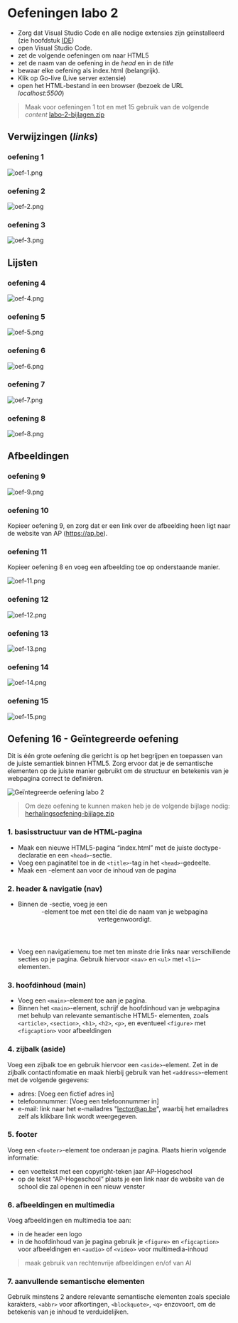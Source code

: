 # Oefeningen labo 2

* Zorg dat Visual Studio Code en alle nodige extensies zijn geïnstalleerd (zie hoofdstuk [IDE](/ide.md))
* open Visual Studio Code.
* zet de volgende oefeningen om naar HTML5
* zet de naam van de oefening in de _head_ en in de _title_
* bewaar elke oefening als index.html (belangrijk).
* Klik op Go-live (Live server extensie)
* open het HTML-bestand in een browser (bezoek de URL _localhost:5500_)

> Maak voor oefeningen 1 tot en met 15 gebruik van de volgende _content_ 
> [labo-2-bijlagen.zip](labo-2-bijlagen.zip)

## Verwijzingen (_links_)

### oefening 1
![oef-1.png](oef-1.png)

### oefening 2
![oef-2.png](oef-2.png)

### oefening 3
![oef-3.png](oef-3.png)

## Lijsten

### oefening 4
![oef-4.png](oef-4.png)

### oefening 5
![oef-5.png](oef-5.png)

### oefening 6
![oef-6.png](oef-6.png)

### oefening 7
![oef-7.png](oef-7.png)

### oefening 8
![oef-8.png](oef-8.png)

## Afbeeldingen

### oefening 9
![oef-9.png](oef-9.png)

### oefening 10
Kopieer oefening 9, en zorg dat er een link over de afbeelding heen ligt naar de website van AP (https://ap.be).

### oefening 11
Kopieer oefening 8 en voeg een afbeelding toe op onderstaande manier.

![oef-11.png](oef-11.png)

### oefening 12
![oef-12.png](oef-12.png)

### oefening 13
![oef-13.png](oef-13.png)

### oefening 14
![oef-14.png](oef-14.png)

### oefening 15
![oef-15.png](oef-15.png)

## Oefening 16 - Geïntegreerde oefening

Dit is één grote oefening die gericht is op het begrijpen en toepassen van de juiste semantiek binnen HTML5. Zorg ervoor dat je de semantische elementen op de juiste manier gebruikt om de structuur en betekenis van je webpagina correct te definiëren.

![Geïntegreerde oefening labo 2](herhalingsoefening.png)

> Om deze oefening te kunnen maken heb je de volgende bijlage nodig:
> [herhalingsoefening-bijlage.zip](herhalingsoefening-bijlage.zip)

### 1. basisstructuur van de HTML-pagina
* Maak een nieuwe HTML5-pagina “index.html” met de juiste doctype-declaratie en een `<head>`-sectie.
* Voeg een paginatitel toe in de `<title>`-tag in het `<head>`-gedeelte.
* Maak een <body>-element aan voor de inhoud van de pagina

### 2. header & navigatie (nav)
* Binnen de <body>-sectie, voeg je een <header>-element toe met een titel die de naam van je webpagina vertegenwoordigt.
* Voeg een navigatiemenu toe met ten minste drie links naar verschillende secties op je pagina. Gebruik hiervoor `<nav>` en `<ul>` met `<li>`-elementen.

### 3. hoofdinhoud (main)
* Voeg een `<main>`-element toe aan je pagina.
* Binnen het `<main>`-element, schrijf de hoofdinhoud van je webpagina met behulp van relevante semantische HTML5- elementen, zoals `<article>`, `<section>`, `<h1>`, `<h2>`, `<p>`, en eventueel `<figure>` met `<figcaption>` voor afbeeldingen

### 4. zijbalk (aside)
Voeg een zijbalk toe en gebruik hiervoor een `<aside>`-element. Zet in de zijbalk contactinfomatie en maak hierbij gebruik van het `<address>`-element met de volgende gegevens:
* adres: [Voeg een fictief adres in]
* telefoonnummer: [Voeg een telefoonnummer in]
* e-mail: link naar het e-mailadres "lector@ap.be", waarbij het emailadres zelf als klikbare link wordt weergegeven.

### 5. footer
Voeg een `<footer>`-element toe onderaan je pagina. Plaats hierin volgende informatie:
* een voettekst met een copyright-teken jaar AP-Hogeschool
* op de tekst “AP-Hogeschool” plaats je een link naar de website van de school die zal openen in een nieuw venster

### 6. afbeeldingen en multimedia
Voeg afbeeldingen en multimedia toe aan:
* in de header een logo
* in de hoofdinhoud van je pagina gebruik je `<figure>` en `<figcaption>` voor afbeeldingen en `<audio>` of `<video>` voor multimedia-inhoud

> maak gebruik van rechtenvrije afbeeldingen en/of van AI

### 7. aanvullende semantische elementen
Gebruik minstens 2 andere relevante semantische elementen zoals speciale karakters, `<abbr>` voor afkortingen, `<blockquote>`, `<q>` enzovoort, om de betekenis van je inhoud te verduidelijken.